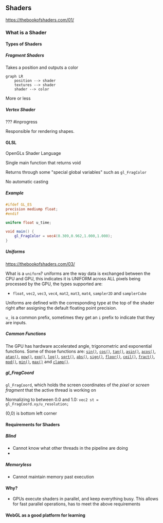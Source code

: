 ## Shaders

https://thebookofshaders.com/01/
### What is a Shader
#### Types of Shaders

##### Fragment Shaders

Takes a position and outputs a color

```mermaid
graph LR
	position --> shader
	textures --> shader
	shader --> color
```

More or less

##### Vertex Shader

??? #inprogress

Responsible for rendering shapes.

#### GLSL

OpenGLs Shader Language

Single main function that returns void

Returns through some "special global variables" such as `gl_FragColor`

No automatic casting

##### Example

```glsl
#ifdef GL_ES
precision mediump float;
#endif

uniform float u_time;

void main() {
	gl_FragColor = vec4(0.309,0.962,1.000,1.000);
}
```

##### Uniforms

https://thebookofshaders.com/03/

What is a `uniform`? uniforms are the way data is exchanged between the CPU and GPU, this indicates it is UNIFORM across ALL pixels being processed by the GPU, the types supported are:

- `float`, `vec2`, `vec3`, `vec4`, `mat2`, `mat3`, `mat4`, `sampler2D` and `samplerCube`

Uniforms are defined with the corresponding type at the top of the shader right after assigning the default floating point precision.

`u_` is a common prefix, sometimes they get an `i` prefix to indicate that they are inputs.

##### Common Functions

The GPU has hardware accelerated angle, trigonometric and exponential functions. Some of those functions are: [`sin()`](https://thebookofshaders.com/glossary/?search=sin), [`cos()`](https://thebookofshaders.com/glossary/?search=cos), [`tan()`](https://thebookofshaders.com/glossary/?search=tan), [`asin()`](https://thebookofshaders.com/glossary/?search=asin), [`acos()`](https://thebookofshaders.com/glossary/?search=acos), [`atan()`](https://thebookofshaders.com/glossary/?search=atan), [`pow()`](https://thebookofshaders.com/glossary/?search=pow), [`exp()`](https://thebookofshaders.com/glossary/?search=exp), [`log()`](https://thebookofshaders.com/glossary/?search=log), [`sqrt()`](https://thebookofshaders.com/glossary/?search=sqrt), [`abs()`](https://thebookofshaders.com/glossary/?search=abs), [`sign()`](https://thebookofshaders.com/glossary/?search=sign), [`floor()`](https://thebookofshaders.com/glossary/?search=floor), [`ceil()`](https://thebookofshaders.com/glossary/?search=ceil), [`fract()`](https://thebookofshaders.com/glossary/?search=fract), [`mod()`](https://thebookofshaders.com/glossary/?search=mod), [`min()`](https://thebookofshaders.com/glossary/?search=min), [`max()`](https://thebookofshaders.com/glossary/?search=max) and [`clamp()`](https://thebookofshaders.com/glossary/?search=clamp).

##### gl_FragCoord

`gl_FragCoord`, which holds the screen coordinates of the _pixel_ or _screen fragment_ that the active thread is working on

Normalizing to between 0.0 and 1.0: 	`vec2 st = gl_FragCoord.xy/u_resolution;`

(0,0) is bottom left corner

#### Requirements for Shaders
##### Blind
- Cannot know what other threads in the pipeline are doing
-

##### Memoryless
- Cannot maintain memory past execution

#### Why?

- GPUs execute shaders in parallel, and keep everything busy. This allows for fast parallel operations, has to meet the above requirements

#### WebGL as a good platform for learning